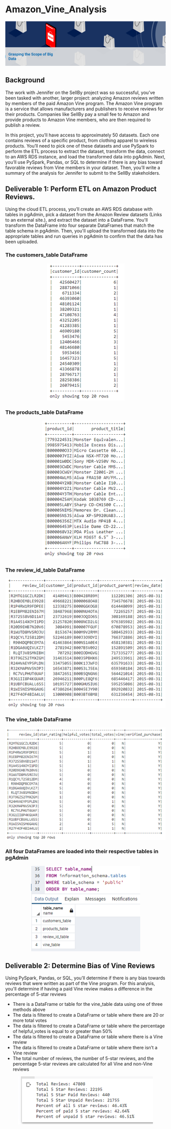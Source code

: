 # Amazon_Vine_Analysis

<p align="center"><img class="centerImage" src="https://github.com/dalejandri/Amazon_Vine_Analysis/blob/main/Resources/1.PNG" /></p>

## Background
The work with Jennifer on the SellBy project was so successful, you’ve been tasked with another, larger project: analyzing Amazon reviews written by members of the paid Amazon Vine program. The Amazon Vine program is a service that allows manufacturers and publishers to receive reviews for their products. Companies like SellBy pay a small fee to Amazon and provide products to Amazon Vine members, who are then required to publish a review.

In this project, you’ll have access to approximately 50 datasets. Each one contains reviews of a specific product, from clothing apparel to wireless products. You’ll need to pick one of these datasets and use PySpark to perform the ETL process to extract the dataset, transform the data, connect to an AWS RDS instance, and load the transformed data into pgAdmin. Next, you’ll use PySpark, Pandas, or SQL to determine if there is any bias toward favorable reviews from Vine members in your dataset. Then, you’ll write a summary of the analysis for Jennifer to submit to the SellBy stakeholders.

## Deliverable 1: Perform ETL on Amazon Product Reviews.

Using the cloud ETL process, you’ll create an AWS RDS database with tables in pgAdmin, pick a dataset from the Amazon Review datasets (Links to an external site.), and extract the dataset into a DataFrame. You'll transform the DataFrame into four separate DataFrames that match the table schema in pgAdmin. Then, you'll upload the transformed data into the appropriate tables and run queries in pgAdmin to confirm that the data has been uploaded.


### The customers_table DataFrame
<p align="center"><img class="centerImage" src="https://github.com/dalejandri/Amazon_Vine_Analysis/blob/main/Resources/customers_table.PNG" /></p>

### The products_table DataFrame
<p align="center"><img class="centerImage" src="https://github.com/dalejandri/Amazon_Vine_Analysis/blob/main/Resources/products_table.PNG" /></p>

### The review_id_table DataFrame
<p align="center"><img class="centerImage" src="https://github.com/dalejandri/Amazon_Vine_Analysis/blob/main/Resources/review_id_table.PNG" /></p>

### The vine_table DataFrame
<p align="center"><img class="centerImage" src="https://github.com/dalejandri/Amazon_Vine_Analysis/blob/main/Resources/vine_table.PNG" /></p>

### All four DataFrames are loaded into their respective tables in pgAdmin
<p align="center"><img class="centerImage" src="https://github.com/dalejandri/Amazon_Vine_Analysis/blob/main/Resources/2.PNG" /></p>


## Deliverable 2: Determine Bias of Vine Reviews

Using PySpark, Pandas, or SQL, you’ll determine if there is any bias towards reviews that were written as part of the Vine program. For this analysis, you'll determine if having a paid Vine review makes a difference in the percentage of 5-star reviews

- There is a DataFrame or table for the vine_table data using one of three methods above 
- The data is filtered to create a DataFrame or table where there are 20 or more total votes
- The data is filtered to create a DataFrame or table where the percentage of helpful_votes is equal to or greater than 50% 
- The data is filtered to create a DataFrame or table where there is a Vine review 
- The data is filtered to create a DataFrame or table where there isn’t a Vine review 
- The total number of reviews, the number of 5-star reviews, and the percentage 5-star reviews are calculated for all Vine and non-Vine reviews 


<p align="center"><img class="centerImage" src="https://github.com/dalejandri/Amazon_Vine_Analysis/blob/main/Resources/3.PNG" /></p>
